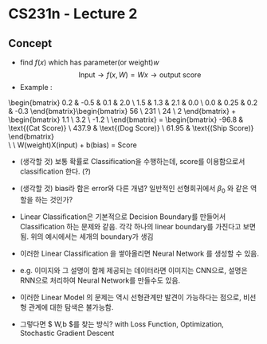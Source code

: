 # CS231n - Lecture 2

## Concept
- find $f(x)$ which has parameter(or weight)$w$
$$\text{Input} \rightarrow f(x, W) = Wx \rightarrow  \text{output score}$$
- Example :

\begin{bmatrix}
    0.2 & -0.5 & 0.1 & 2.0 \\
    1.5 & 1.3 & 2.1 & 0.0 \\
    0.0 & 0.25 & 0.2 & -0.3 
\end{bmatrix}\begin{bmatrix}
    56 \\
    231 \\
    24 \\
    2
\end{bmatrix} + \begin{bmatrix}
    1.1 \\
    3.2 \\
    -1.2 \\
\end{bmatrix} = \begin{bmatrix}
    -96.8 & \text{(Cat Score)} \\
    437.9 & \text{(Dog Score)} \\
    61.95 & \text{(Ship Score)}
\end{bmatrix}  
\\
\\
W(weight)X(input) + b(bias) = Score

- (생각할 것) 보통 확률로 Classification을 수행하는데, score를 이용함으로서 classification 한다. (?)
- (생각할 것) bias라 함은 error와 다른 개념? 일반적인 선형회귀에서 $\beta_0$ 와 같은 역할을 하는 것인가?

- Linear Classification은 기본적으로 Decision Boundary를 만들어서 Classification 하는 문제와 같음. 각각 하나의 linear boundary를 가진다고 보면 됨. 위의 예시에서는 세개의 boundary가 생김
- 이러한 Linear Classification 을 쌓아올리면 Neural Network 를 생성할 수 있음.
- e.g. 이미지와 그 설명이 함께 제공되는 데이터라면 이미지는 CNN으로, 설명은 RNN으로 처리하여 Neural Network를 만들수도 있음.
- 이러한 Linear Model 의 문제는 역시 선형관계만 발견이 가능하다는 점으로, 비선형 관계에 대한 탐색은 불가능함.
- 그렇다면 $ W,b $를 찾는 방식? with Loss Function, Optimization, Stochastic Gradient Descent

